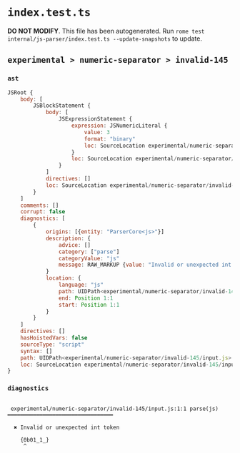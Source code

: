 # `index.test.ts`

**DO NOT MODIFY**. This file has been autogenerated. Run `rome test internal/js-parser/index.test.ts --update-snapshots` to update.

## `experimental > numeric-separator > invalid-145`

### `ast`

```javascript
JSRoot {
	body: [
		JSBlockStatement {
			body: [
				JSExpressionStatement {
					expression: JSNumericLiteral {
						value: 3
						format: "binary"
						loc: SourceLocation experimental/numeric-separator/invalid-145/input.js 1:1-1:8
					}
					loc: SourceLocation experimental/numeric-separator/invalid-145/input.js 1:1-1:8
				}
			]
			directives: []
			loc: SourceLocation experimental/numeric-separator/invalid-145/input.js 1:0-1:9
		}
	]
	comments: []
	corrupt: false
	diagnostics: [
		{
			origins: [{entity: "ParserCore<js>"}]
			description: {
				advice: []
				category: ["parse"]
				categoryValue: "js"
				message: RAW_MARKUP {value: "Invalid or unexpected int token"}
			}
			location: {
				language: "js"
				path: UIDPath<experimental/numeric-separator/invalid-145/input.js>
				end: Position 1:1
				start: Position 1:1
			}
		}
	]
	directives: []
	hasHoistedVars: false
	sourceType: "script"
	syntax: []
	path: UIDPath<experimental/numeric-separator/invalid-145/input.js>
	loc: SourceLocation experimental/numeric-separator/invalid-145/input.js 1:0-2:0
}
```

### `diagnostics`

```

 experimental/numeric-separator/invalid-145/input.js:1:1 parse(js) ━━━━━━━━━━━━━━━━━━━━━━━━━━━━━━━━━

  ✖ Invalid or unexpected int token

    {0b01_1_}
     ^


```

